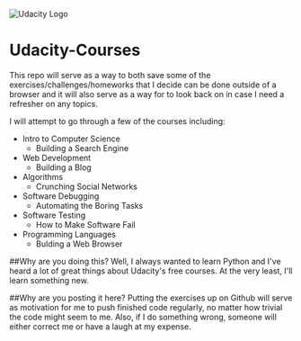 ![Udacity Logo](https://pbs.twimg.com/profile_images/2671170543/18debd694829ed78203a5a36dd364160.png)

Udacity-Courses
===============

This repo will serve as a way to both save some of the exercises/challenges/homeworks that I decide can be done outside of a browser and it will also serve as a way for to look back on in case I need a refresher on any topics. 

I will attempt to go through a few of the courses including: 
- Intro to Computer Science
  - Building a Search Engine
- Web Development
  - Building a Blog
- Algorithms
  - Crunching Social Networks
- Software Debugging
  - Automating the Boring Tasks
- Software Testing
  - How to Make Software Fail
- Programming Languages
  - Bulding a Web Browser

##Why are you doing this? 
Well, I always wanted to learn Python and I've heard a lot of great things about Udacity's free courses. At the very least, I'll learn something new. 

##Why are you posting it here?
Putting the exercises up on Github will serve as motivation for me to push finished code regularly, no matter how trivial the code might seem to me. Also, if I do something wrong, someone will either correct me or have a laugh at my expense. 
